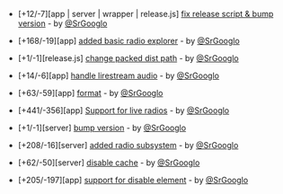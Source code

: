 * [+12/-7][app | server | wrapper | release.js] [fix release script & bump version](https://github.com/ragestudio/comty/commit/d5510f733dfa2bfe1992e4c696c5cc993797424b) - by [@SrGooglo](https://github.com/srgooglo)

* [+168/-19][app] [added basic radio explorer](https://github.com/ragestudio/comty/commit/58f4b8326ee1e5b6894deb70f14ca2db9f230d56) - by [@SrGooglo](https://github.com/srgooglo)

* [+1/-1][release.js] [change packed dist path](https://github.com/ragestudio/comty/commit/c8b91ddf04a77978109a94c596c7d2412fd2b132) - by [@SrGooglo](https://github.com/srgooglo)

* [+14/-6][app] [handle lirestream audio](https://github.com/ragestudio/comty/commit/d43d514451d775a65f605650f8a942ee92fe4ca9) - by [@SrGooglo](https://github.com/srgooglo)

* [+63/-59][app] [format](https://github.com/ragestudio/comty/commit/f0c9bbef3e80658c4d677562c9a7a80051aadf05) - by [@SrGooglo](https://github.com/srgooglo)

* [+441/-356][app] [Support for live radios](https://github.com/ragestudio/comty/commit/6eef3480b1ff56f037bd86e9583bc61b3fc6bd0b) - by [@SrGooglo](https://github.com/srgooglo)

* [+1/-1][server] [bump version](https://github.com/ragestudio/comty/commit/5f3fb3a013a3b569d0f27bcf789f597a5dd5198b) - by [@SrGooglo](https://github.com/srgooglo)

* [+208/-16][server] [added radio subsystem](https://github.com/ragestudio/comty/commit/1c27ac1a06004008827d860dc3a32767681cd4db) - by [@SrGooglo](https://github.com/srgooglo)

* [+62/-50][server] [disable cache](https://github.com/ragestudio/comty/commit/c1feeb0221eec589fe5de61795ed689158923ee4) - by [@SrGooglo](https://github.com/srgooglo)

* [+205/-197][app] [support for disable element](https://github.com/ragestudio/comty/commit/37ab0184c299d0e919299c594a62e59c5d854267) - by [@SrGooglo](https://github.com/srgooglo)